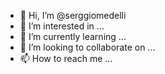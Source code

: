 - 👋 Hi, I’m @serggiomedelli
- 👀 I’m interested in ...
- 🌱 I’m currently learning ...
- 💞️ I’m looking to collaborate on ...
- 📫 How to reach me ...

<!---
serggiomedelli/serggiomedelli is a ✨ special ✨ repository because its `README.md` (this file) appears on your GitHub profile.
You can click the Preview link to take a look at your changes.
--->
